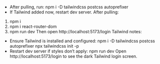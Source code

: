 - After pulling, run: npm i -D tailwindcss postcss autoprefixer
- If Tailwind added now, restart dev server.
After pulling:
1) npm i
2) npm i react-router-dom
3) npm run dev
Then open http://localhost:5173/login
Tailwind notes:
- Ensure Tailwind is installed and configured:
  npm i -D tailwindcss postcss autoprefixer
  npx tailwindcss init -p
- Restart dev server if styles don’t apply: npm run dev
Open http://localhost:5173/login to see the dark Tailwind login screen.
